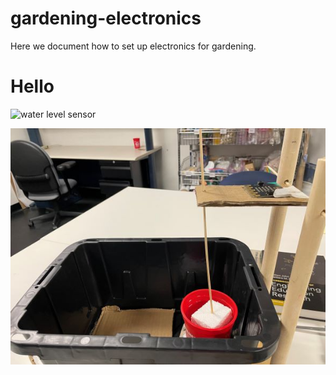 # gardening-electronics
Here we document how to set up electronics for gardening.

# Hello
![water level sensor](https://user-images.githubusercontent.com/74068217/164767489-c47dd694-bc64-44ea-9071-39e4fe73e72b.jpg)



![water level sensor](https://github.com/yumexxx/gardening-electronics/blob/main/water%20level%20sensor.jpg)